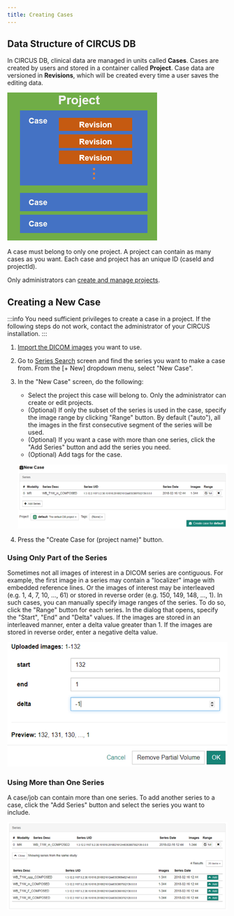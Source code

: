 ```yaml
---
title: Creating Cases
---
```


## Data Structure of CIRCUS DB

In CIRCUS DB, clinical data are managed in units called **Cases**. Cases are created by users and stored in a container called **Project**. Case data are versioned in **Revisions**, which will be created every time a user saves the editing data.

![Projects, Cases and Revisions](./db-data-structure.png)

A case must belong to only one project. A project can contain as many cases as you want. Each case and project has an unique ID (caseId and projectId).

Only administrators can [create and manage projects](../admin/project-settings).

## Creating a New Case

:::info
You need sufficient privileges to create a case in a project. If the following steps do not work, contact the administrator of your CIRCUS installation.
:::

1. [Import the DICOM images](./series-import) you want to use.

1. Go to [Series Search](./series-search) screen and find the series you want to make a case from. From the [+ New] dropdown menu, select "New Case".

1. In the "New Case" screen, do the following:

   - Select the project this case will belong to. Only the administrator can create or edit projects.
   - (Optional) If only the subset of the series is used in the case, specify the image range by clicking "Range" button. By default ("auto"), all the images in the first consecutive segment of the series will be used.
   - (Optional) If you want a case with more than one series, click the "Add Series" button and add the series you need.
   - (Optional) Add tags for the case.

   ![New Case](new-case.png)

1. Press the "Create Case for (project name)" button.

### Using Only Part of the Series

Sometimes not all images of interest in a DICOM series are contiguous. For example, the first image in a series may contain a "localizer" image with embedded reference lines. Or the images of interest may be interleaved (e.g. 1, 4, 7, 10, ..., 61) or stored in reverse order (e.g. 150, 149, 148, ..., 1). In such cases, you can manually specify image ranges of the series. To do so, click the "Range" button for each series. In the dialog that opens, specify the "Start", "End" and "Delta" values. If the images are stored in an interleaved manner, enter a delta value greater than 1. If the images are stored in reverse order, enter a negative delta value.

![Partial volume setting](partial-volume-dialog.png)

### Using More than One Series

A case/job can contain more than one series. To add another series to a case, click the "Add Series" button and select the series you want to include.

![Add DICOM series](add-dicom-series.png)
